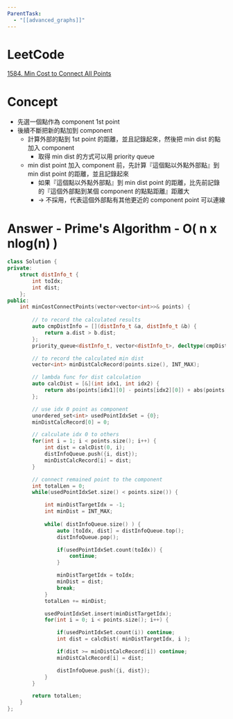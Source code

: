 ```yaml
---
ParentTask:
  - "[[advanced_graphs]]"
---
```


# LeetCode
[1584. Min Cost to Connect All Points](https://leetcode.com/problems/min-cost-to-connect-all-points/)

# Concept
- 先選一個點作為 component 1st point
- 後續不斷把新的點加到 component
	- 計算外部的點到 1st point 的距離，並且記錄起來，然後把 min dist 的點加入 component
		- 取得 min dist 的方式可以用 priority queue
	- min dist point 加入 component 前，先計算『這個點以外點外部點』到 min dist point 的距離，並且記錄起來
		- 如果『這個點以外點外部點』到 min dist point 的距離，比先前記錄的『這個外部點到某個 component 的點點距離』距離大
		- -> 不採用，代表這個外部點有其他更近的 component point 可以連線

# Answer - Prime's Algorithm - O( n x nlog(n) )
```Cpp
class Solution {
private:
    struct distInfo_t {
        int toIdx;
        int dist;
    };
public:
    int minCostConnectPoints(vector<vector<int>>& points) {
        
        // to record the calculated results
        auto cmpDistInfo = [](distInfo_t &a, distInfo_t &b) {
            return a.dist > b.dist;
        };
        priority_queue<distInfo_t, vector<distInfo_t>, decltype(cmpDistInfo)> distInfoQueue;

        // to record the calculated min dist
        vector<int> minDistCalcRecord(points.size(), INT_MAX);

        // lambda func for dist calculation
        auto calcDist = [&](int idx1, int idx2) {
            return abs(points[idx1][0] - points[idx2][0]) + abs(points[idx1][1] - points[idx2][1]);
        };

        // use idx 0 point as component
        unordered_set<int> usedPointIdxSet = {0};
        minDistCalcRecord[0] = 0;

        // calculate idx 0 to others
        for(int i = 1; i < points.size(); i++) {
            int dist = calcDist(0, i);
            distInfoQueue.push({i, dist});
            minDistCalcRecord[i] = dist;
        }

        // connect remained point to the component
        int totalLen = 0;
        while(usedPointIdxSet.size() < points.size()) {

            int minDistTargetIdx = -1;
            int minDist = INT_MAX;
    
            while( distInfoQueue.size() ) {
                auto [toIdx, dist] = distInfoQueue.top();
                distInfoQueue.pop();

                if(usedPointIdxSet.count(toIdx)) {
                    continue;
                }

                minDistTargetIdx = toIdx;
                minDist = dist;
                break;
            }
            totalLen += minDist;

            usedPointIdxSet.insert(minDistTargetIdx);
            for(int i = 0; i < points.size(); i++) {

                if(usedPointIdxSet.count(i)) continue;
                int dist = calcDist( minDistTargetIdx, i );

                if(dist >= minDistCalcRecord[i]) continue;
                minDistCalcRecord[i] = dist;

                distInfoQueue.push({i, dist});
            }
        }

        return totalLen;
    }
};
```